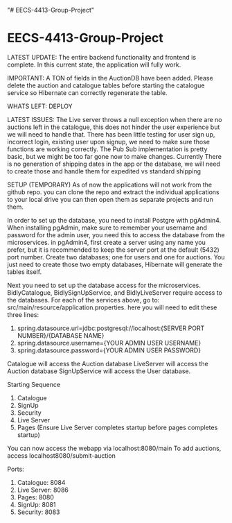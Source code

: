 "# EECS-4413-Group-Project"

# EECS-4413-Group-Project

LATEST UPDATE: The entire backend functionality and frontend is complete. In this current state, the application will fully work.

IMPORTANT: A TON of fields in the AuctionDB have been added. Please delete the auction and catalogue tables before starting
the catalogue service so Hibernate can correctly regenerate the table.

WHATS LEFT: DEPLOY

LATEST ISSUES: The Live server throws a null exception when there are no auctions left in the catalogue, this does not hinder
the user experience but we will need to handle that. There has been little testing for user sign up, incorrect login,
existing user upon signup, we need to make sure those functions are working correctly. The Pub Sub implementation is
pretty basic, but we might be too far gone now to make changes. Currently There is no generation of shipping dates in
the app or the database, we will need to create those and handle them for expedited vs standard shipping

SETUP (TEMPORARY)
As of now the applications will not work from the github repo.
you can clone the repo and extract the individual applications to your local drive
you can then open them as separate projects and run them.

In order to set up the database, you need to install Postgre with pgAdmin4. When installing pgAdmin, make sure to remember your username
and password for the admin user, you need this to access the database from the microservices. in pgAdmin4, first create a server using
any name you prefer, but it is recommended to keep the server port at the default (5432) port number. Create two databases; one for
users and one for auctions. You just need to create those two empty databases, Hibernate will generate the tables itself.

Next you need to set up the database access for the microservices. BidlyCatalogue, BidlySignUpService, and BidlyLiveServer require access
to the databases. For each of the services above, go to: src/main/resource/application.properties. here you will need to edit these three
lines:

1. spring.datasource.url=jdbc:postgresql://localhost:{SERVER PORT NUMBER}/{DATABASE NAME}
2. spring.datasource.username={YOUR ADMIN USER USERNAME}
3. spring.datasource.password={YOUR ADMIN USER PASSWORD}

Catalogue will access the Auction database
LiveServer will access the Auction database
SignUpService will access the User database.

Starting Sequence

1. Catalogue
2. SignUp
3. Security
4. Live Server
5. Pages (Ensure Live Server completes startup before pages completes startup)

You can now access the webapp via localhost:8080/main
To add auctions, access localhost8080/submit-auction

Ports:

1. Catalogue: 8084
2. Live Server: 8086
3. Pages: 8080
4. SignUp: 8081
5. Security: 8083
